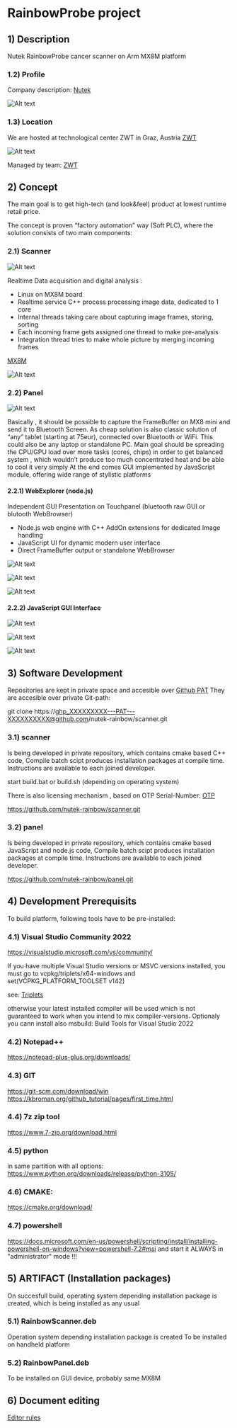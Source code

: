 
# RainbowProbe project #

## 1) Description ##

Nutek RainbowProbe cancer scanner on Arm MX8M platform

### 1.2) Profile ###

Company description: [Nutek](https://nutekmedtech.com/ "Nutek")

![Alt text](doc/screenshots/NutekBig.png?raw=true "Nutek")

### 1.3) Location ###

We are hosted at technological center ZWT in Graz, Austria [ZWT](https://www.zwt-graz.at/ "ZWT") 

![Alt text](doc/screenshots/ZWT.png?raw=true "ZWT")

Managed by team: [ZWT](https://www.humantechnology.at/team/ "ZWT-team") 


## 2) Concept ##

The main goal is to get high-tech (and look&feel) product at lowest runtime retail price.

The concept is proven “factory automation” way (Soft PLC), where the solution consists of two main components:

### 2.1) Scanner ###

![Alt text](doc/screenshots/VideoProcessingRealtime.png?raw=true "Scanner")

Realtime Data acquisition and digital analysis :
 * Linux on MX8M board 
 * Realtime service C++ process processing image data, dedicated to 1 core
 * Internal threads taking care about capturing image frames, storing, sorting
 * Each incoming frame gets assigned one thread to make pre-analysis
 * Integration thread tries to make whole picture by merging incoming frames

[MX8M](https://www.variscite.com/product/system-on-module-som/cortex-a53-krait/dart-mx8m-nxp-imx-8m/ "MX8M")
 
![Alt text](doc/screenshots/CaptureMx8mini.png?raw=true "MX8M")

 
### 2.2) Panel ###

![Alt text](doc/screenshots/VideoProcessingNodeJs.png?raw=true "Panel")

Basically , it should be possible to capture the FrameBuffer on MX8 mini and send it to Bluetooth Screen.
As cheap solution is also classic solution of “any” tablet (starting at 75eur), connected over Bluetooth or WiFi.
This could also be any laptop or standalone PC.
Main goal should be spreading the CPU/GPU load over more tasks (cores, chips) in order to get balanced
system , which wouldn’t produce too much concentrated heat and be able to cool it very simply
At the end comes GUI implemented by JavaScript module, offering wide range of stylistic platforms

#### 2.2.1) WebExplorer (node.js) #### 

Independent GUI Presentation on Touchpanel (bluetooth raw GUI or blutooth WebBrowser)
 * Node.js web engine with C++ AddOn extensions for dedicated Image handling
 * JavaScript UI for dynamic modern user interface
 * Direct FrameBuffer output or standalone WebBrowser

![Alt text](doc/screenshots/CaptureAmazon7.png?raw=true "Tablet")

![Alt text](doc/screenshots/NodeJs.png?raw=true "NodeJs")

![Alt text](doc/screenshots/NodeJsAddOnCpp.png?raw=true "NodeJsC++")

#### 2.2.2) JavaScript GUI Interface  ####

![Alt text](doc/screenshots/UI-JS.png?raw=true "UI-JS")

![Alt text](doc/screenshots/UI-JS2.png?raw=true "UI-JS")

![Alt text](doc/screenshots/UI-JS9.png?raw=true "UI-JS")

## 3) Software Development ##

Repositories are kept in private space and accesible over  [Github PAT](https://docs.github.com/en/authentication/keeping-your-account-and-data-secure/creating-a-personal-access-token "Github PAT")
They are accesible over private Git-path: 

git clone https://ghp_XXXXXXXXX---PAT---XXXXXXXXXX@github.com/nutek-rainbow/scanner.git

### 3.1) scanner ###

Is being developed in private repository, which contains cmake based C++ code,
Compile batch scipt produces installation packages at compile time.  
Instructions are available to each joined developer.

start build.bat or build.sh (depending on operating system)

There is also licensing mechanism , based on OTP Serial-Number: [OTP](https://www.digi.com/resources/documentation/digidocs/embedded/dey/3.0/cc8mnano/bsp_r_otp_8m "OTP")


https://github.com/nutek-rainbow/scanner.git

### 3.2) panel ###

Is being developed in private repository, which contains cmake based JavaScript and node.js code,
Compile batch scipt produces installation packages at compile time. 
Instructions are available to each joined developer.

https://github.com/nutek-rainbow/panel.git


## 4) Development Prerequisits  ##
To build platform, following tools have to be pre-installed:

### 4.1) Visual Studio Community 2022 ###

https://visualstudio.microsoft.com/vs/community/
 
If you have multiple Visual Studio versions or MSVC versions installed, you must go to vcpkg/triplets/x64-windows and set(VCPKG_PLATFORM_TOOLSET v142)

see: [Triplets](https://www.python.org/downloads/release/python-3105/ "Triplets")

otherwise your latest installed compiler will be used which is not guaranteed to work when you intend to mix compiler-versions.
Optionaly you cann install also msbuild: Build Tools for Visual Studio 2022 

### 4.2) Notepad++ ###
  https://notepad-plus-plus.org/downloads/

### 4.3) GIT ###
  https://git-scm.com/download/win
  https://kbroman.org/github_tutorial/pages/first_time.html

### 4.4) 7z zip tool ###
  https://www.7-zip.org/download.html

### 4.5) python ###
  in same partition with all options:  
  https://www.python.org/downloads/release/python-3105/ 
   
### 4.6) CMAKE: ###
  https://cmake.org/download/

### 4.7) powershell ###
  https://docs.microsoft.com/en-us/powershell/scripting/install/installing-powershell-on-windows?view=powershell-7.2#msi
  and start it ALWAYS in "administrator" mode !!!
  
## 5) ARTIFACT (Installation packages) ##
  On succesfull build, operating system depending installation package is created, which is being installed as any usual

### 5.1) RainbowScanner.deb ###
  Operation system depending installation package is created To be installed on handheld platform

### 5.2) RainbowPanel.deb ###
  To be installed on GUI device, probably same MX8M

## 6) Document editing ##

[Editor rules](https://github.com/tchapi/markdown-cheatsheet "editor")



